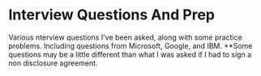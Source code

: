 # Interview Questions And Prep
Various nterview questions I've been asked, along with some practice problems.
Including questions from Microsoft, Google, and IBM.
**Some questions may be a little different than what I was asked if I had to sign a non disclosure agreement.
